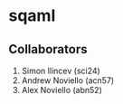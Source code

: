 # sqaml

## Collaborators

1. Simon Ilincev (sci24)
2. Andrew Noviello (acn57)
3. Alex Noviello (abn52)
